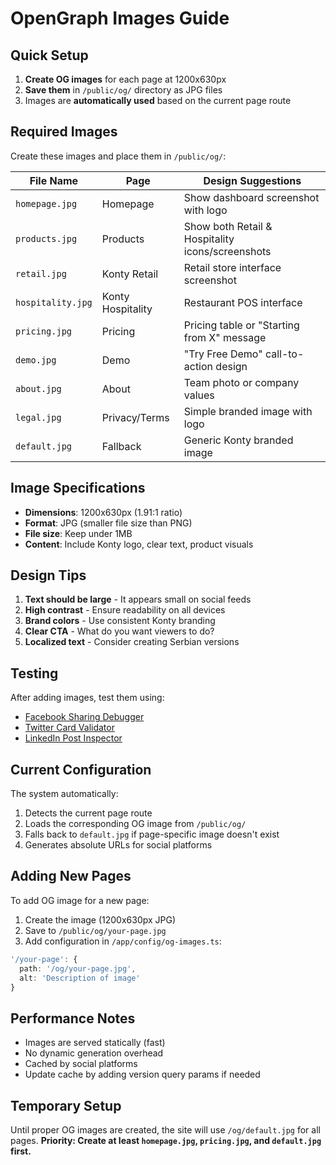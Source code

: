 # OpenGraph Images Guide

## Quick Setup

1. **Create OG images** for each page at 1200x630px
2. **Save them** in `/public/og/` directory as JPG files
3. Images are **automatically used** based on the current page route

## Required Images

Create these images and place them in `/public/og/`:

| File Name | Page | Design Suggestions |
|-----------|------|-------------------|
| `homepage.jpg` | Homepage | Show dashboard screenshot with logo |
| `products.jpg` | Products | Show both Retail & Hospitality icons/screenshots |
| `retail.jpg` | Konty Retail | Retail store interface screenshot |
| `hospitality.jpg` | Konty Hospitality | Restaurant POS interface |
| `pricing.jpg` | Pricing | Pricing table or "Starting from X" message |
| `demo.jpg` | Demo | "Try Free Demo" call-to-action design |
| `about.jpg` | About | Team photo or company values |
| `legal.jpg` | Privacy/Terms | Simple branded image with logo |
| `default.jpg` | Fallback | Generic Konty branded image |

## Image Specifications

- **Dimensions**: 1200x630px (1.91:1 ratio)
- **Format**: JPG (smaller file size than PNG)
- **File size**: Keep under 1MB
- **Content**: Include Konty logo, clear text, product visuals

## Design Tips

1. **Text should be large** - It appears small on social feeds
2. **High contrast** - Ensure readability on all devices
3. **Brand colors** - Use consistent Konty branding
4. **Clear CTA** - What do you want viewers to do?
5. **Localized text** - Consider creating Serbian versions

## Testing

After adding images, test them using:
- [Facebook Sharing Debugger](https://developers.facebook.com/tools/debug/)
- [Twitter Card Validator](https://cards-dev.twitter.com/validator)
- [LinkedIn Post Inspector](https://www.linkedin.com/post-inspector/)

## Current Configuration

The system automatically:
1. Detects the current page route
2. Loads the corresponding OG image from `/public/og/`
3. Falls back to `default.jpg` if page-specific image doesn't exist
4. Generates absolute URLs for social platforms

## Adding New Pages

To add OG image for a new page:

1. Create the image (1200x630px JPG)
2. Save to `/public/og/your-page.jpg`
3. Add configuration in `/app/config/og-images.ts`:

```typescript
'/your-page': {
  path: '/og/your-page.jpg',
  alt: 'Description of image'
}
```

## Performance Notes

- Images are served statically (fast)
- No dynamic generation overhead
- Cached by social platforms
- Update cache by adding version query params if needed

## Temporary Setup

Until proper OG images are created, the site will use `/og/default.jpg` for all pages. **Priority: Create at least `homepage.jpg`, `pricing.jpg`, and `default.jpg` first.**
